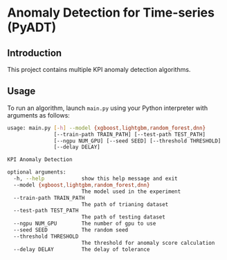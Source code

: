 # Anomaly Detection for Time-series (PyADT)

## Introduction

This project contains multiple KPI anomaly detection algorithms.

## Usage

To run an algorithm, launch `main.py` using your Python interpreter with arguments as follows:

```bash
usage: main.py [-h] --model {xgboost,lightgbm,random_forest,dnn}
               [--train-path TRAIN_PATH] [--test-path TEST_PATH]
               [--ngpu NUM_GPU] [--seed SEED] [--threshold THRESHOLD]
               [--delay DELAY]

KPI Anomaly Detection

optional arguments:
  -h, --help            show this help message and exit
  --model {xgboost,lightgbm,random_forest,dnn}
                        The model used in the experiment
  --train-path TRAIN_PATH
                        The path of trianing dataset
  --test-path TEST_PATH
                        The path of testing dataset
  --ngpu NUM_GPU        The number of gpu to use
  --seed SEED           The random seed
  --threshold THRESHOLD
                        The threshold for anomaly score calculation
  --delay DELAY         The delay of tolerance
```
